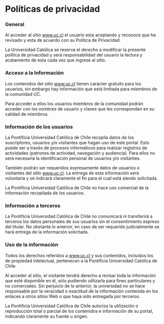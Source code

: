 # Políticas de privacidad

### General  

Al acceder al sitio www.uc.cl el usuario esta aceptando y reconoce que ha revisado y esta de acuerdo con su Política de Privacidad.

La Universidad Católica se reserva el derecho a modificar la presente política de privacidad y será responsabilidad del usuario la lectura y acatamiento de esta cada vez que ingrese al sitio.

### Acceso a la Información 

Los contenidos del sitio www.uc.cl tienen carácter gratuito para los usuarios, sin embargo hay información que está limitada para miembros de la comunidad UC.

Para acceder a ellos los usuarios miembros de la comunidad podrán acceder con los nombres de usuario y claves que les correspondan en su calidad de miembros.

### Información de los usuarios 

La Pontificia Universidad Católica de Chile recopila datos de los suscriptores, usuarios y/o visitantes que hagan uso de este portal. Esto puede ser a través de procesos informáticos para realizar registros de actividades \(patrones de actividad, navegación y audiencia\). Para ellos no será necesaria la identificación personal de usuarios y/o visitantes.

También podrán ser requeridos expresamente datos de usuarios o visitantes del sitio www.uc.cl. La entrega de esta información será voluntaria y se indicará claramente el fin para el cual está siendo solicitada.

La Pontificia Universidad Católica de Chile no hace uso comercial de la información recopilada de los usuarios.

### Información a terceros 

La Pontificia Universidad Católica de Chile no comunicará ni transferirá a terceros los datos personales de sus usuarios sin el consentimiento expreso del titular. No obstante lo anterior, en caso de ser requerido judicialmente se hará entrega de la información solicitada.

### Uso de la información 

Todos los derechos referidos a www.uc.cl y sus contenidos, incluidos los de propiedad intelectual, pertenecen a la Pontificia Universidad Católica de Chile.

Al acceder al sitio, el visitante tendrá derecho a revisar toda la información que esté disponible en él, sólo pudiendo utilizarla para fines particulares y no comerciales. Sin perjuicio de lo anterior, la universidad no se hace responsable por la veracidad o exactitud de la información contenida en los enlaces a otros sitios Web o que haya sido entregada por terceros.

La Pontificia Universidad Católica de Chile autoriza la utilización o reproducción total o parcial de los contenidos e información de su portal, indicando claramente su fuente u origen.

